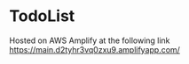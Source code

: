 # TodoList

Hosted on AWS Amplify at the following link https://main.d2tyhr3vq0zxu9.amplifyapp.com/
